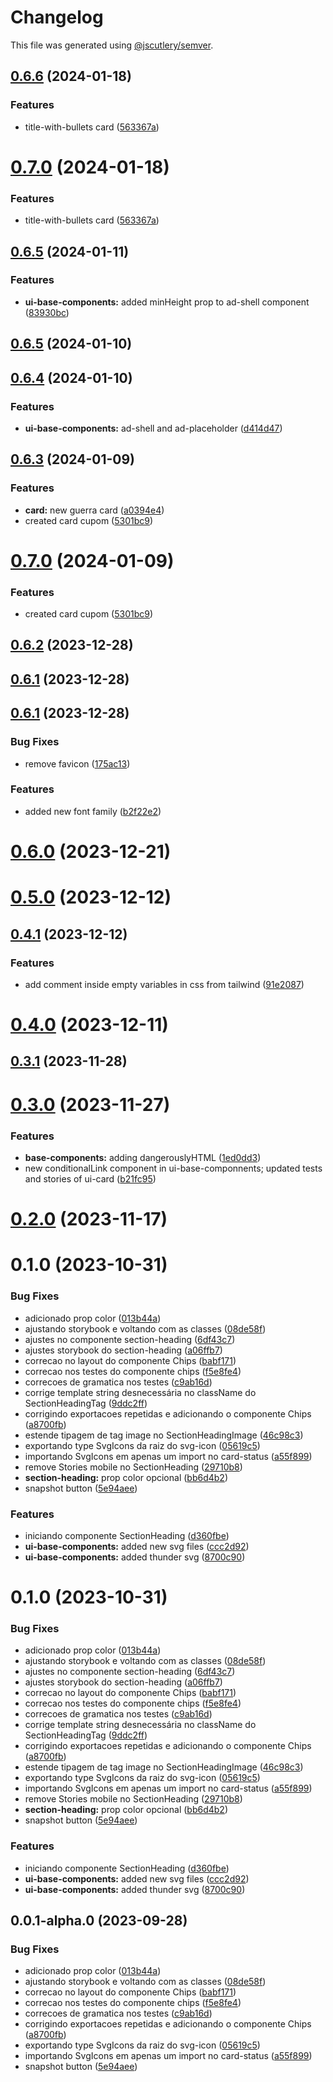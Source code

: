 # Changelog

This file was generated using [@jscutlery/semver](https://github.com/jscutlery/semver).

## [0.6.6](https://gitlab.ir7.com.br/r7/front-monorepo/compare/ui-base-components-0.6.5...ui-base-components-0.6.6) (2024-01-18)

### Features

- title-with-bullets card ([563367a](https://gitlab.ir7.com.br/r7/front-monorepo/commit/563367a3694d81ec952110da4eb012a2470649cb))

# [0.7.0](https://gitlab.ir7.com.br/r7/front-monorepo/compare/ui-base-components-0.6.5...ui-base-components-0.7.0) (2024-01-18)

### Features

- title-with-bullets card ([563367a](https://gitlab.ir7.com.br/r7/front-monorepo/commit/563367a3694d81ec952110da4eb012a2470649cb))

## [0.6.5](https://gitlab.ir7.com.br/r7/front-monorepo/compare/ui-base-components-0.6.4...ui-base-components-0.6.5) (2024-01-11)

### Features

- **ui-base-components:** added minHeight prop to ad-shell component ([83930bc](https://gitlab.ir7.com.br/r7/front-monorepo/commit/83930bccc2a886626064ccb20abf164992940511))

## [0.6.5](https://gitlab.ir7.com.br/r7/front-monorepo/compare/ui-base-components-0.6.4...ui-base-components-0.6.5) (2024-01-10)

## [0.6.4](https://gitlab.ir7.com.br/r7/front-monorepo/compare/ui-base-components-0.6.3...ui-base-components-0.6.4) (2024-01-10)

### Features

- **ui-base-components:** ad-shell and ad-placeholder ([d414d47](https://gitlab.ir7.com.br/r7/front-monorepo/commit/d414d472e1fe1614b12509f66416fa9892b8a3e6))

## [0.6.3](https://gitlab.ir7.com.br/r7/front-monorepo/compare/ui-base-components-0.6.2...ui-base-components-0.6.3) (2024-01-09)

### Features

- **card:** new guerra card ([a0394e4](https://gitlab.ir7.com.br/r7/front-monorepo/commit/a0394e466ba88c61cf6b5feacd5ebcef7a9130f5))
- created card cupom ([5301bc9](https://gitlab.ir7.com.br/r7/front-monorepo/commit/5301bc967ab028e7aefa5bb8a4385311c4c21bc6))

# [0.7.0](https://gitlab.ir7.com.br/r7/front-monorepo/compare/ui-base-components-0.6.2...ui-base-components-0.7.0) (2024-01-09)

### Features

- created card cupom ([5301bc9](https://gitlab.ir7.com.br/r7/front-monorepo/commit/5301bc967ab028e7aefa5bb8a4385311c4c21bc6))

## [0.6.2](https://gitlab.ir7.com.br/r7/front-monorepo/compare/ui-base-components-0.6.1...ui-base-components-0.6.2) (2023-12-28)

## [0.6.1](https://gitlab.ir7.com.br/r7/front-monorepo/compare/ui-base-components-0.6.0...ui-base-components-0.6.1) (2023-12-28)

## [0.6.1](https://gitlab.ir7.com.br/r7/front-monorepo/compare/ui-base-components-0.6.0...ui-base-components-0.6.1) (2023-12-28)

### Bug Fixes

- remove favicon ([175ac13](https://gitlab.ir7.com.br/r7/front-monorepo/commit/175ac1373ea0bc37d9e263aaa382678ac83e03b8))

### Features

- added new font family ([b2f22e2](https://gitlab.ir7.com.br/r7/front-monorepo/commit/b2f22e239ee0de530384606580baab783b27b911))

# [0.6.0](https://gitlab.ir7.com.br/r7/front-monorepo/compare/ui-base-components-0.5.0...ui-base-components-0.6.0) (2023-12-21)

# [0.5.0](https://gitlab.ir7.com.br/r7/front-monorepo/compare/ui-base-components-0.4.1...ui-base-components-0.5.0) (2023-12-12)

## [0.4.1](https://gitlab.ir7.com.br/r7/front-monorepo/compare/ui-base-components-0.4.0...ui-base-components-0.4.1) (2023-12-12)

### Features

- add comment inside empty variables in css from tailwind ([91e2087](https://gitlab.ir7.com.br/r7/front-monorepo/commit/91e208700db842328932c806aac0482e689cf86b))

# [0.4.0](https://gitlab.ir7.com.br/r7/front-monorepo/compare/ui-base-components-0.3.1...ui-base-components-0.4.0) (2023-12-11)

## [0.3.1](https://gitlab.ir7.com.br/r7/front-monorepo/compare/ui-base-components-0.3.0...ui-base-components-0.3.1) (2023-11-28)

# [0.3.0](https://gitlab.ir7.com.br/r7/front-monorepo/compare/ui-base-components-0.2.0...ui-base-components-0.3.0) (2023-11-27)

### Features

- **base-components:** adding dangerouslyHTML ([1ed0dd3](https://gitlab.ir7.com.br/r7/front-monorepo/commit/1ed0dd380d93562d6691671cfe699d13c397231f))
- new conditionalLink component in ui-base-componnents; updated tests and stories of ui-card ([b21fc95](https://gitlab.ir7.com.br/r7/front-monorepo/commit/b21fc95bb1ad1146714dafb7fa6eb763a853a738))

# [0.2.0](https://gitlab.ir7.com.br/r7/front-monorepo/compare/ui-base-components-0.1.0...ui-base-components-0.2.0) (2023-11-17)

# 0.1.0 (2023-10-31)

### Bug Fixes

- adicionado prop color ([013b44a](https://gitlab.ir7.com.br/r7/front-monorepo/commit/013b44a35709877c558e655816c2f79bf647039b))
- ajustando storybook e voltando com as classes ([08de58f](https://gitlab.ir7.com.br/r7/front-monorepo/commit/08de58f03e81d0b197bd6fe0b1d4bae707c66d5d))
- ajustes no componente section-heading ([6df43c7](https://gitlab.ir7.com.br/r7/front-monorepo/commit/6df43c736b6d7a8b55e82ea784ed20d14fa8e799))
- ajustes storybook do section-heading ([a06ffb7](https://gitlab.ir7.com.br/r7/front-monorepo/commit/a06ffb7be7221428850a84a93b8b90942e7af17e))
- correcao no layout do componente Chips ([babf171](https://gitlab.ir7.com.br/r7/front-monorepo/commit/babf171fc409264214c437853556c83c072e7430))
- correcao nos testes do componente chips ([f5e8fe4](https://gitlab.ir7.com.br/r7/front-monorepo/commit/f5e8fe4a1dc57736b79e3e2039d16b53cdf6a3f9))
- correcoes de gramatica nos testes ([c9ab16d](https://gitlab.ir7.com.br/r7/front-monorepo/commit/c9ab16d797127f072c225b35735cf487320d2c2e))
- corrige template string desnecessária no className do SectionHeadingTag ([9ddc2ff](https://gitlab.ir7.com.br/r7/front-monorepo/commit/9ddc2ffd4360b12f725a94a5ba8c358012fc761a))
- corrigindo exportacoes repetidas e adicionando o componente Chips ([a8700fb](https://gitlab.ir7.com.br/r7/front-monorepo/commit/a8700fb4fec1bbd2d38b0e9cd6bf91a50314c76c))
- estende tipagem de tag image no SectionHeadingImage ([46c98c3](https://gitlab.ir7.com.br/r7/front-monorepo/commit/46c98c35530e78063f7b132d4277c2f72d76a8fa))
- exportando type SvgIcons da raiz do svg-icon ([05619c5](https://gitlab.ir7.com.br/r7/front-monorepo/commit/05619c5a86305487328b32db5dc326df184694da))
- importando SvgIcons em apenas um import no card-status ([a55f899](https://gitlab.ir7.com.br/r7/front-monorepo/commit/a55f899cf533c09078c583445e6318bb4aac435a))
- remove Stories mobile no SectionHeading ([29710b8](https://gitlab.ir7.com.br/r7/front-monorepo/commit/29710b80fec76ecfb5906d2d0808fea180d134dc))
- **section-heading:** prop color opcional ([bb6d4b2](https://gitlab.ir7.com.br/r7/front-monorepo/commit/bb6d4b231c8f6f9223349aa8adeabfe73cb28bd3))
- snapshot button ([5e94aee](https://gitlab.ir7.com.br/r7/front-monorepo/commit/5e94aee3ffa334936648aa0ea96d53c127913f3d))

### Features

- iniciando componente SectionHeading ([d360fbe](https://gitlab.ir7.com.br/r7/front-monorepo/commit/d360fbe84dc43c22fc7305c523459ea12ff6032b))
- **ui-base-components:** added new svg files ([ccc2d92](https://gitlab.ir7.com.br/r7/front-monorepo/commit/ccc2d925dec144e6dc044bf11d8dd9a98008f7a4))
- **ui-base-components:** added thunder svg ([8700c90](https://gitlab.ir7.com.br/r7/front-monorepo/commit/8700c908c84277606319f75936b3ca38e58e8e71))

# 0.1.0 (2023-10-31)

### Bug Fixes

- adicionado prop color ([013b44a](https://gitlab.ir7.com.br/r7/front-monorepo/commit/013b44a35709877c558e655816c2f79bf647039b))
- ajustando storybook e voltando com as classes ([08de58f](https://gitlab.ir7.com.br/r7/front-monorepo/commit/08de58f03e81d0b197bd6fe0b1d4bae707c66d5d))
- ajustes no componente section-heading ([6df43c7](https://gitlab.ir7.com.br/r7/front-monorepo/commit/6df43c736b6d7a8b55e82ea784ed20d14fa8e799))
- ajustes storybook do section-heading ([a06ffb7](https://gitlab.ir7.com.br/r7/front-monorepo/commit/a06ffb7be7221428850a84a93b8b90942e7af17e))
- correcao no layout do componente Chips ([babf171](https://gitlab.ir7.com.br/r7/front-monorepo/commit/babf171fc409264214c437853556c83c072e7430))
- correcao nos testes do componente chips ([f5e8fe4](https://gitlab.ir7.com.br/r7/front-monorepo/commit/f5e8fe4a1dc57736b79e3e2039d16b53cdf6a3f9))
- correcoes de gramatica nos testes ([c9ab16d](https://gitlab.ir7.com.br/r7/front-monorepo/commit/c9ab16d797127f072c225b35735cf487320d2c2e))
- corrige template string desnecessária no className do SectionHeadingTag ([9ddc2ff](https://gitlab.ir7.com.br/r7/front-monorepo/commit/9ddc2ffd4360b12f725a94a5ba8c358012fc761a))
- corrigindo exportacoes repetidas e adicionando o componente Chips ([a8700fb](https://gitlab.ir7.com.br/r7/front-monorepo/commit/a8700fb4fec1bbd2d38b0e9cd6bf91a50314c76c))
- estende tipagem de tag image no SectionHeadingImage ([46c98c3](https://gitlab.ir7.com.br/r7/front-monorepo/commit/46c98c35530e78063f7b132d4277c2f72d76a8fa))
- exportando type SvgIcons da raiz do svg-icon ([05619c5](https://gitlab.ir7.com.br/r7/front-monorepo/commit/05619c5a86305487328b32db5dc326df184694da))
- importando SvgIcons em apenas um import no card-status ([a55f899](https://gitlab.ir7.com.br/r7/front-monorepo/commit/a55f899cf533c09078c583445e6318bb4aac435a))
- remove Stories mobile no SectionHeading ([29710b8](https://gitlab.ir7.com.br/r7/front-monorepo/commit/29710b80fec76ecfb5906d2d0808fea180d134dc))
- **section-heading:** prop color opcional ([bb6d4b2](https://gitlab.ir7.com.br/r7/front-monorepo/commit/bb6d4b231c8f6f9223349aa8adeabfe73cb28bd3))
- snapshot button ([5e94aee](https://gitlab.ir7.com.br/r7/front-monorepo/commit/5e94aee3ffa334936648aa0ea96d53c127913f3d))

### Features

- iniciando componente SectionHeading ([d360fbe](https://gitlab.ir7.com.br/r7/front-monorepo/commit/d360fbe84dc43c22fc7305c523459ea12ff6032b))
- **ui-base-components:** added new svg files ([ccc2d92](https://gitlab.ir7.com.br/r7/front-monorepo/commit/ccc2d925dec144e6dc044bf11d8dd9a98008f7a4))
- **ui-base-components:** added thunder svg ([8700c90](https://gitlab.ir7.com.br/r7/front-monorepo/commit/8700c908c84277606319f75936b3ca38e58e8e71))

## 0.0.1-alpha.0 (2023-09-28)

### Bug Fixes

- adicionado prop color ([013b44a](https://gitlab.ir7.com.br/r7/front-monorepo/commit/013b44a35709877c558e655816c2f79bf647039b))
- ajustando storybook e voltando com as classes ([08de58f](https://gitlab.ir7.com.br/r7/front-monorepo/commit/08de58f03e81d0b197bd6fe0b1d4bae707c66d5d))
- correcao no layout do componente Chips ([babf171](https://gitlab.ir7.com.br/r7/front-monorepo/commit/babf171fc409264214c437853556c83c072e7430))
- correcao nos testes do componente chips ([f5e8fe4](https://gitlab.ir7.com.br/r7/front-monorepo/commit/f5e8fe4a1dc57736b79e3e2039d16b53cdf6a3f9))
- correcoes de gramatica nos testes ([c9ab16d](https://gitlab.ir7.com.br/r7/front-monorepo/commit/c9ab16d797127f072c225b35735cf487320d2c2e))
- corrigindo exportacoes repetidas e adicionando o componente Chips ([a8700fb](https://gitlab.ir7.com.br/r7/front-monorepo/commit/a8700fb4fec1bbd2d38b0e9cd6bf91a50314c76c))
- exportando type SvgIcons da raiz do svg-icon ([05619c5](https://gitlab.ir7.com.br/r7/front-monorepo/commit/05619c5a86305487328b32db5dc326df184694da))
- importando SvgIcons em apenas um import no card-status ([a55f899](https://gitlab.ir7.com.br/r7/front-monorepo/commit/a55f899cf533c09078c583445e6318bb4aac435a))
- snapshot button ([5e94aee](https://gitlab.ir7.com.br/r7/front-monorepo/commit/5e94aee3ffa334936648aa0ea96d53c127913f3d))
